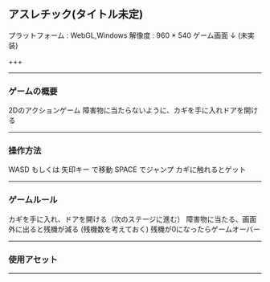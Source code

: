 ## アスレチック(タイトル未定)

プラットフォーム : WebGL,Windows
解像度 : 960 * 540
ゲーム画面 ↓ (未実装)

+++

---

### ゲームの概要

2Dのアクションゲーム
障害物に当たらないように、カギを手に入れドアを開ける

---

### 操作方法

WASD もしくは 矢印キー で移動
SPACE でジャンプ
カギに触れるとゲット

---

### ゲームルール

カギを手に入れ、ドアを開ける（次のステージに進む）
障害物に当たる、画面外に出ると残機が減る (残機数を考えておく)
残機が0になったらゲームオーバー

---

### 使用アセット

---

